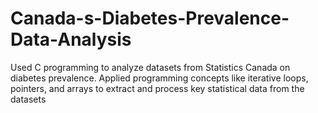 # Canada-s-Diabetes-Prevalence-Data-Analysis
Used C programming to analyze datasets from Statistics Canada on diabetes prevalence. Applied programming concepts like iterative loops, pointers, and arrays to extract and process key statistical data from the datasets
